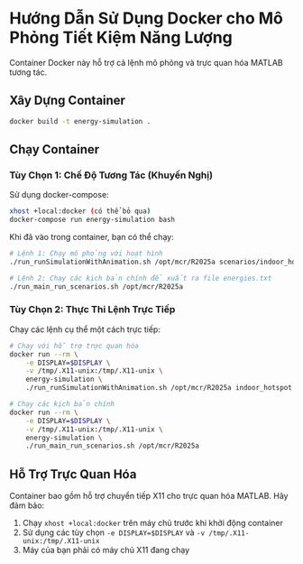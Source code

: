 # Hướng Dẫn Sử Dụng Docker cho Mô Phỏng Tiết Kiệm Năng Lượng

Container Docker này hỗ trợ cả lệnh mô phỏng và trực quan hóa MATLAB tương tác.

## Xây Dựng Container

```bash
docker build -t energy-simulation .
```

## Chạy Container

### Tùy Chọn 1: Chế Độ Tương Tác (Khuyến Nghị)

Sử dụng docker-compose:
```bash
xhost +local:docker (có thể bỏ qua)
docker-compose run energy-simulation bash
```

Khi đã vào trong container, bạn có thể chạy:
```bash
# Lệnh 1: Chạy mô phỏng với hoạt hình
./run_runSimulationWithAnimation.sh /opt/mcr/R2025a scenarios/indoor_hotspot.json

# Lệnh 2: Chạy các kịch bản chính để xuất ra file energies.txt
./run_main_run_scenarios.sh /opt/mcr/R2025a
```
### Tùy Chọn 2: Thực Thi Lệnh Trực Tiếp

Chạy các lệnh cụ thể một cách trực tiếp:

```bash
# Chạy với hỗ trợ trực quan hóa
docker run --rm \
    -e DISPLAY=$DISPLAY \
    -v /tmp/.X11-unix:/tmp/.X11-unix \
    energy-simulation \
    ./run_runSimulationWithAnimation.sh /opt/mcr/R2025a indoor_hotspot

# Chạy các kịch bản chính
docker run --rm \
    -e DISPLAY=$DISPLAY \
    -v /tmp/.X11-unix:/tmp/.X11-unix \
    energy-simulation \
    ./run_main_run_scenarios.sh /opt/mcr/R2025a
```

## Hỗ Trợ Trực Quan Hóa

Container bao gồm hỗ trợ chuyển tiếp X11 cho trực quan hóa MATLAB. Hãy đảm bảo:

1. Chạy `xhost +local:docker` trên máy chủ trước khi khởi động container
2. Sử dụng các tùy chọn `-e DISPLAY=$DISPLAY` và `-v /tmp/.X11-unix:/tmp/.X11-unix`
3. Máy của bạn phải có máy chủ X11 đang chạy